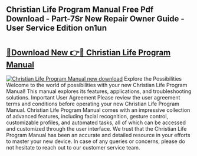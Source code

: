 ## Christian Life Program Manual Free Pdf Download - Part-7Sr New Repair Owner Guide - User Service Edition on1un

# <h2><a href="http://bc20022.oget.top/?id=Christian+Life+Program+Manual">🔗Download New 👉🔴 Christian Life Program Manual</a></h2>

[![Christian Life Program Manual new download](https://i.imgur.com/5g1atiW.png)](http://bc20022.oget.top/?id=Christian+Life+Program+Manual)
Explore the Possibilities Welcome to the world of possibilities with your new Christian Life Program Manual! This manual explores its features, applications, and troubleshooting solutions. Important User Agreement Please review the user agreement terms and conditions before operating your new Christian Life Program Manual. Christian Life Program Manual comes with an impressive collection of advanced features, including facial recognition, gesture control, customizable profiles, and automated tasks, all of which can be accessed and customized through the user interface. We trust that the Christian Life Program Manual has been an accurate and detailed resource in your efforts to master your new device. In case of any queries or concerns, please do not hesitate to reach out to our customer service team.
